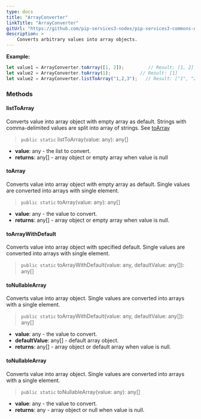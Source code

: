 ```yaml
---
type: docs
title: "ArrayConverter"
linkTitle: "ArrayConverter"
gitUrl: "https://github.com/pip-services3-nodex/pip-services3-commons-nodex"
description: > 
    Converts arbitrary values into array objects.
---
```


**Example:**

```typescript
let value1 = ArrayConverter.toArray([1, 2]);		 // Result: [1, 2]
let value2 = ArrayConverter.toArray(1);			  // Result: [1]
let value2 = ArrayConverter.listToArray("1,2,3");	// Result: ["1", "2", "3"]

```

### Methods

#### listToArray
Converts value into array object with empty array as default.
Strings with comma-delimited values are split into array of strings.
See [toArray](#toArray)

> `public static` listToArray(value: any): any[]

- **value**: any - the list to convert.
- **returns**: any[] - array object or empty array when value is null


#### toArray
Converts value into array object with empty array as default.
Single values are converted into arrays with single element.

> `public static` toArray(value: any): any[]

- **value**: any - the value to convert.
- **returns**: any[] - array object or empty array when value is null.

#### toArrayWithDefault
Converts value into array object with specified default.
Single values are converted into arrays with single element.

> `public static` toArrayWithDefault(value: any, defaultValue: any[]): any[]


#### toNullableArray
Converts value into array object.
Single values are converted into arrays with a single element.

> `public static` toArrayWithDefault(value: any, defaultValue: any[]): any[]

- **value**: any - the value to convert.
- **defaultValue**: any[] - default array object.
- **returns**: any[] - array object or default array when value is null.


#### toNullableArray
Converts value into array object.
Single values are converted into arrays with a single element.

> `public static` toNullableArray(value: any): any[]

- **value**: any - the value to convert.
- **returns**: any - array object or null when value is null.

